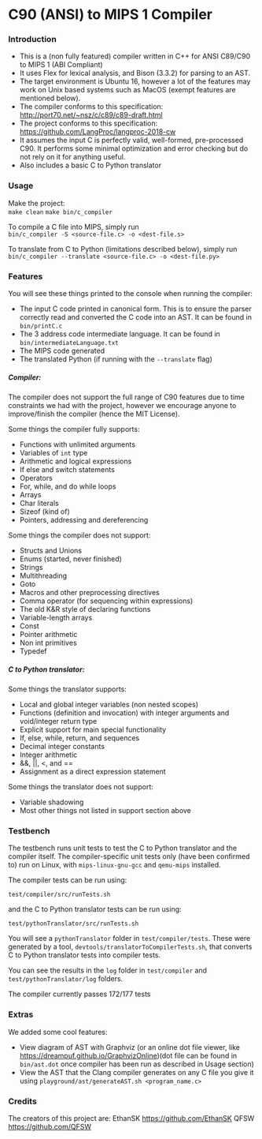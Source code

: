 # C90 (ANSI) to MIPS 1 Compiler

### Introduction

- This is a (non fully featured) compiler written in C++ for ANSI C89/C90 to MIPS 1 (ABI Compliant)
- It uses Flex for lexical analysis, and Bison (3.3.2) for parsing to an AST.
- The target environment is Ubuntu 16, however a lot of the features may work on Unix based systems such as MacOS (exempt features are mentioned below).
- The compiler conforms to this specification: http://port70.net/~nsz/c/c89/c89-draft.html
- The project conforms to this specification: https://github.com/LangProc/langproc-2018-cw  
- It assumes the input C is perfectly valid, well-formed, pre-processed C90. It performs some minimal optimization and error checking but do not rely on it for anything useful.
- Also includes a basic C to Python translator

### Usage

Make the project:  
```make clean``` 
```make bin/c_compiler```

To compile a C file into MIPS, simply run   
```bin/c_compiler -S <source-file.c> -o <dest-file.s>```   

To translate from C to Python (limitations described below), simply run   
```bin/c_compiler --translate <source-file.c> -o <dest-file.py>```



### Features

You will see these things printed to the console when running the compiler:  
- The input C code printed in canonical form. This is to ensure the parser correctly read and converted the C code into an AST. It can be found in ```bin/printC.c```
- The 3 address code intermediate language. It can be found in ```bin/intermediateLanguage.txt```
- The MIPS code generated
- The translated Python (if running with the ```--translate``` flag)

##### Compiler:  

The compiler does not support the full range of C90 features due to time constraints we had with the project, however we encourage anyone to improve/finish the compiler (hence the MIT License).

Some things the compiler fully supports:   
- Functions with unlimited arguments
- Variables of ```int``` type
- Arithmetic and logical expressions
- If else and switch statements
- Operators
- For, while, and do while loops
- Arrays
- Char literals
- Sizeof (kind of)
- Pointers, addressing and dereferencing

Some things the compiler does not support:
- Structs and Unions
- Enums (started, never finished)
- Strings
- Multithreading
- Goto
- Macros and other preprocessing directives
- Comma operator (for sequencing within expressions)
- The old K&R style of declaring functions
- Variable-length arrays
- Const
- Pointer arithmetic
- Non int primitives
- Typedef

##### C to Python translator:   

Some things the translator supports:   
- Local and global integer variables (non nested scopes)
- Functions (definition and invocation) with integer arguments and void/integer return type
- Explicit support for main special functionality
- If, else, while, return, and sequences
- Decimal integer constants
- Integer arithmetic
- &&, ||, <, and ==
- Assignment as a direct expression statement


Some things the translator does not support:   
- Variable shadowing
- Most other things not listed in support section above

### Testbench
The testbench runs unit tests to test the C to Python translator and the compiler itself.  The compiler-specific unit tests only (have been confirmed to) run on Linux, with ```mips-linux-gnu-gcc``` and ```qemu-mips``` installed.

The compiler tests can be run using: 
 
```test/compiler/src/runTests.sh```

and the C to Python translator tests can be run using:   

```test/pythonTranslator/src/runTests.sh```


You will see a ```pythonTranslator``` folder in ```test/compiler/tests```. These were generated by a tool, ```devtools/translatorToCompilerTests.sh```, that converts C to Python translator tests into compiler tests.   

You can see the results in the ```log``` folder in ```test/compiler``` and ```test/pythonTranslator/log``` folders.   

The compiler currently passes 172/177 tests


### Extras

We added some cool features:   
- View diagram of AST with Graphviz (or an online dot file viewer, like https://dreampuf.github.io/GraphvizOnline)(dot file can be found in ```bin/ast.dot``` once compiler has been run as described in Usage section) 
- View the AST that the Clang compiler generates on any C file you give it using ```playground/ast/generateAST.sh <program_name.c>```

### Credits

The creators of this project are:
EthanSK https://github.com/EthanSK
QFSW https://github.com/QFSW